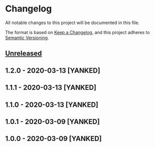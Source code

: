 # Changelog
All notable changes to this project will be documented in this file.

The format is based on [Keep a Changelog](https://keepachangelog.com/en/1.0.0/),
and this project adheres to [Semantic Versioning](https://semver.org/spec/v2.0.0.html).

## [Unreleased]

## 1.2.0 - 2020-03-13 [YANKED]

## 1.1.1 - 2020-03-13 [YANKED]

## 1.1.0 - 2020-03-13 [YANKED]

## 1.0.1 - 2020-03-09 [YANKED]

## 1.0.0 - 2020-03-09 [YANKED]
[Unreleased]: https://github.com/geut/nanoresource-promise/compare/v1.2.0...HEAD
